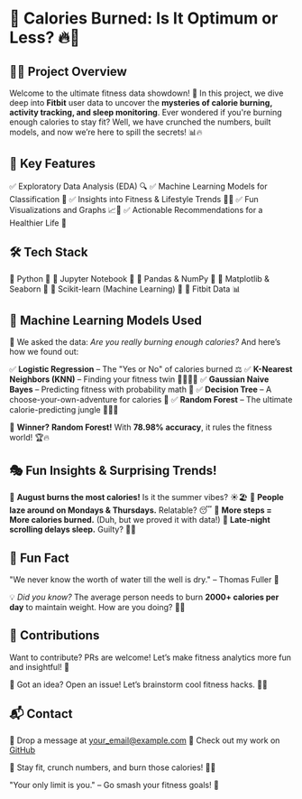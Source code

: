 # 📢 Calories Burned: Is It Optimum or Less? 🔥💪

## 🏃‍♂️ Project Overview
Welcome to the ultimate fitness data showdown! 🎉 In this project, we dive deep into **Fitbit** user data to uncover the **mysteries of calorie burning, activity tracking, and sleep monitoring**. Ever wondered if you're burning enough calories to stay fit? Well, we have crunched the numbers, built models, and now we’re here to spill the secrets! 📊🔥

## 🎯 Key Features
✅ Exploratory Data Analysis (EDA) 🔍
✅ Machine Learning Models for Classification 🤖
✅ Insights into Fitness & Lifestyle Trends 🏋️‍♂️
✅ Fun Visualizations and Graphs 📈🎨
✅ Actionable Recommendations for a Healthier Life 🌱

## 🛠 Tech Stack
🔹 Python 🐍
🔹 Jupyter Notebook 📒
🔹 Pandas & NumPy 🔢
🔹 Matplotlib & Seaborn 🎨
🔹 Scikit-learn (Machine Learning) 🤖
🔹 Fitbit Data 📊

## 🚀 Machine Learning Models Used
🤔 We asked the data: *Are you really burning enough calories?* And here’s how we found out:

✅ **Logistic Regression** – The "Yes or No" of calories burned ⚖️
✅ **K-Nearest Neighbors (KNN)** – Finding your fitness twin 🏃‍♀️🏃‍♂️
✅ **Gaussian Naive Bayes** – Predicting fitness with probability math 🎲
✅ **Decision Tree** – A choose-your-own-adventure for calories 🌳
✅ **Random Forest** – The ultimate calorie-predicting jungle 🌲🌲🌲

🥇 **Winner?** **Random Forest!** With **78.98% accuracy**, it rules the fitness world! 🏆🔥

## 🎭 Fun Insights & Surprising Trends!
🔹 **August burns the most calories!** Is it the summer vibes? ☀️🏖️
🔹 **People laze around on Mondays & Thursdays.** Relatable? 😴
🔹 **More steps = More calories burned.** (Duh, but we proved it with data!)
🔹 **Late-night scrolling delays sleep.** Guilty? 📱😵

## 🌟 Fun Fact
"We never know the worth of water till the well is dry." – Thomas Fuller 💙

💡 *Did you know?* The average person needs to burn **2000+ calories per day** to maintain weight. How are you doing? 🤔🔥

## 🤝 Contributions
Want to contribute? PRs are welcome! Let’s make fitness analytics more fun and insightful! 🎉

💬 Got an idea? Open an issue! Let’s brainstorm cool fitness hacks. 🧠💡

## 📬 Contact
📩 Drop a message at [your_email@example.com](mailto:your_email@example.com)
🔗 Check out my work on [GitHub](https://github.com/yourrepo) 

🚀 Stay fit, crunch numbers, and burn those calories! 💪🔥

"Your only limit is you." – Go smash your fitness goals! 🚀

